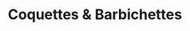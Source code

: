 ---
title: "Coquettes & Barbichettes"
url: /rivedoux-plage/coquettes-et-barbichettes/
shop: vêtements
---